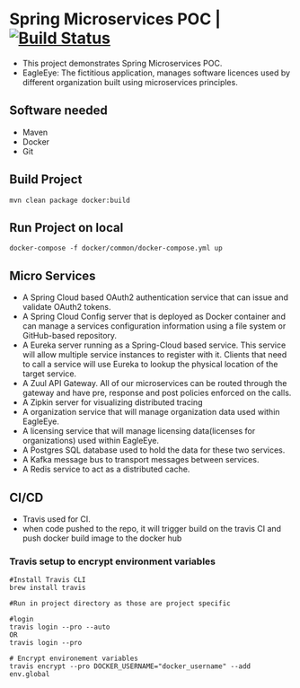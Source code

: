 
# Spring Microservices POC | [![Build Status](https://www.travis-ci.com/ninadbb/spmia.svg?branch=master)](https://www.travis-ci.com/ninadbb/spmia)
- This project demonstrates Spring Microservices POC.
- EagleEye: The fictitious application, manages software licences used by different organization built using microservices principles.

## Software needed
- Maven
- Docker
- Git  

## Build Project
```
mvn clean package docker:build
```

## Run Project on local
```
docker-compose -f docker/common/docker-compose.yml up
```

## Micro Services
- A Spring Cloud based OAuth2 authentication service that can issue and validate OAuth2 tokens.
- A Spring Cloud Config server that is deployed as Docker container and can manage a services configuration information using a file system or GitHub-based repository.
- A Eureka server running as a Spring-Cloud based service. This service will allow multiple service instances to register with it. Clients that need to call a service will use Eureka to lookup the physical location of the target service.
- A Zuul API Gateway. All of our microservices can be routed through the gateway and have pre, response and post policies enforced on the calls.
- A Zipkin server for visualizing distributed tracing
- A organization service that will manage organization data used within EagleEye.
- A licensing service that will manage licensing data(licenses for organizations) used within EagleEye.
- A Postgres SQL database used to hold the data for these two services.
- A Kafka message bus to transport messages between services.
- A Redis service to act as a distributed cache.

## CI/CD
- Travis used for CI.
- when code pushed to the repo, it will trigger build on the travis CI and push docker build image to the docker hub 
 
### Travis setup to encrypt environment variables
```
#Install Travis CLI
brew install travis

#Run in project directory as those are project specific

#login
travis login --pro --auto
OR
travis login --pro

# Encrypt environement variables
travis encrypt --pro DOCKER_USERNAME="docker_username" --add env.global
```